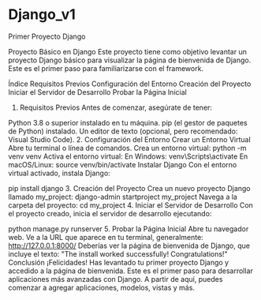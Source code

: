 # Django_v1
Primer Proyecto Django


Proyecto Básico en Django
Este proyecto tiene como objetivo levantar un proyecto Django básico para visualizar la página de bienvenida de Django. Este es el primer paso para familiarizarse con el framework.

Índice
Requisitos Previos
Configuración del Entorno
Creación del Proyecto
Iniciar el Servidor de Desarrollo
Probar la Página Inicial
1. Requisitos Previos
Antes de comenzar, asegúrate de tener:

Python 3.8 o superior instalado en tu máquina.
pip (el gestor de paquetes de Python) instalado.
Un editor de texto (opcional, pero recomendado: Visual Studio Code).
2. Configuración del Entorno
Crear un Entorno Virtual
Abre tu terminal o línea de comandos.
Crea un entorno virtual:
python -m venv venv
Activa el entorno virtual:
En Windows:
venv\Scripts\activate
En macOS/Linux:
source venv/bin/activate
Instalar Django
Con el entorno virtual activado, instala Django:

pip install django
3. Creación del Proyecto
Crea un nuevo proyecto Django llamado my_project:
django-admin startproject my_project
Navega a la carpeta del proyecto:
cd my_project
4. Iniciar el Servidor de Desarrollo
Con el proyecto creado, inicia el servidor de desarrollo ejecutando:

python manage.py runserver
5. Probar la Página Inicial
Abre tu navegador web.
Ve a la URL que aparece en tu terminal, generalmente:
http://127.0.0.1:8000/
Deberías ver la página de bienvenida de Django, que incluye el texto: "The install worked successfully! Congratulations!"
Conclusión
¡Felicidades! Has levantado tu primer proyecto Django y accedido a la página de bienvenida. Este es el primer paso para desarrollar aplicaciones más avanzadas con Django. A partir de aquí, puedes comenzar a agregar aplicaciones, modelos, vistas y más.